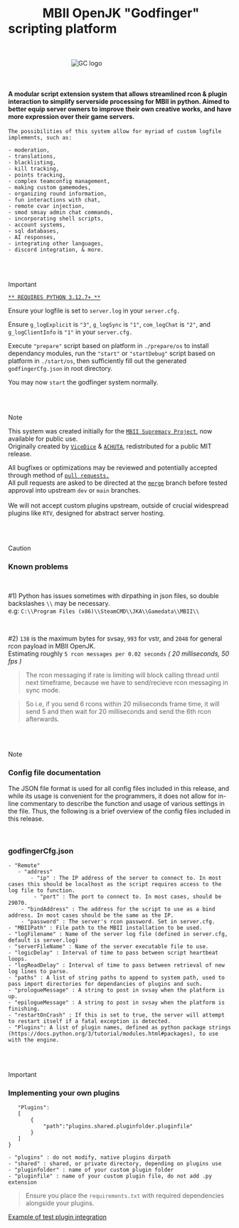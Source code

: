 # ㅤㅤㅤMBII OpenJK "Godfinger" scripting platform

</br>

ㅤㅤㅤㅤㅤㅤㅤㅤㅤㅤㅤ![GC logo](https://github.com/MBII-Galactic-Conquest/godfinger/blob/main/gc.png)

</br>

#### A modular script extension system that allows streamlined rcon &amp; plugin interaction to simplify serverside processing for MBII in python. Aimed to better equip server owners to improve their own creative works, and have more expression over their game servers.

```
The possibilities of this system allow for myriad of custom logfile implements, such as:

- moderation,
- translations,
- blacklisting,
- kill tracking,
- points tracking,
- complex teamconfig management,
- making custom gamemodes,
- organizing round information,
- fun interactions with chat,
- remote cvar injection,
- smod smsay admin chat commands,
- incorporating shell scripts,
- account systems,
- sql databases,
- AI responses,
- integrating other languages,
- discord integration, & more.
```

</br>

</br>

> [!IMPORTANT]
> [`** REQUIRES PYTHON 3.12.7+ **`](https://www.python.org/downloads/release/python-3127/)
> 
> Ensure your logfile is set to `server.log` in your `server.cfg.`
> 
> Ensure `g_logExplicit` is `"3"`, `g_logSync` is `"1"`, `com_logChat` is `"2"`, and `g_logClientInfo` is `"1"` in your `server.cfg.`
> 
> Execute `"prepare"` script based on platform in  `./prepare/os` to install dependancy modules, run the `"start"` or `"startDebug"` script based on platform in `./start/os`, then sufficiently fill out the generated `godfingerCfg.json` in root directory.
>
> You may now `start` the godfinger system normally.


</br>

</br>

> [!NOTE]
> This system was created initially for the [`MBII Supremacy Project`](https://community.moviebattles.org/threads/supremacy-release-tracker.10667/), now available for public use.</br>Originally created by [`ViceDice`](https://github.com/ViceDice) & [`ACHUTA`](https://github.com/mantlar), redistributed for a public MIT release.
>
> All bugfixes or optimizations may be reviewed and potentially accepted through method of [`pull requests.`](https://github.com/MBII-Galactic-Conquest/godfinger/pulls)</br>All pull requests are asked to be directed at the [`merge`](https://github.com/MBII-Galactic-Conquest/godfinger/tree/merge) branch before tested approval into upstream `dev` or `main` branches.</br></br>We will not accept custom plugins upstream, outside of crucial widespread plugins like `RTV`, designed for abstract server hosting.

</br>
</br>

> [!CAUTION]
> ### **Known problems**
>
> </br>
>
> #1) Python has issues sometimes with dirpathing in json files, so double backslashes `\\` may be necessary.</br>e.g: `C:\\Program Files (x86)\\SteamCMD\\JKA\\Gamedata\\MBII\\`
>
>
> </br>
>
> #2) `138` is the maximum bytes for svsay, `993` for vstr, and `2048` for general rcon payload in MBII OpenJK.</br>Estimating roughly `5 rcon messages per 0.02 seconds` *( 20 milliseconds, 50 fps )*
> 
> > The rcon messaging if rate is limiting will block calling thread until next timeframe, because we have to send/recieve rcon messaging in sync mode.
> 
> > So i.e, if you send 6 rcons within 20 miliseconds frame time, it will send 5 and then wait for 20 milliseconds and send the 6th rcon afterwards.
>

</br>

</br>

> [!NOTE]
> ### **Config file documentation**
>
> The JSON file format is used for all config files included in this release, and while its usage is convenient for the programmers, it does not allow for in-line commentary to describe the function and usage of various settings in the file. Thus, the following is a brief overview of the config files included in this release.
>
> </br>
>
> ### **godfingerCfg.json**
> ```
> - "Remote"
>    - "address"
>        - "ip" : The IP address of the server to connect to. In most cases this should be localhost as the script requires access to the log file to function.
>         - "port" : The port to connect to. In most cases, should be 29070.
>     - "bindAddress" : The address for the script to use as a bind address. In most cases should be the same as the IP.
>     - "password" : The server's rcon password. Set in server.cfg.
> - "MBIIPath" : File path to the MBII installation to be used.
> - "logFilename" : Name of the server log file (defined in server.cfg, default is server.log)
> - "serverFileName" : Name of the server executable file to use.
> - "logicDelay" : Interval of time to pass between script heartbeat loops.
> - "logReadDelay" : Interval of time to pass between retrieval of new log lines to parse.
> - "paths" : A list of string paths to append to system path, used to pass import directories for dependancies of plugins and such.
> - "prologueMessage" : A string to post in svsay when the platform is up.
> - "epilogueMessage" : A string to post in svsay when the platform is finishing.
> - "restartOnCrash" : If this is set to true, the server will attempt to restart itself if a fatal exception is detected.
> - "Plugins": A list of plugin names, defined as python package strings (https://docs.python.org/3/tutorial/modules.html#packages), to use with the engine.
> ```

</br>

</br>

> [!IMPORTANT]
> ### **Implementing your own plugins**
> ```
>    "Plugins":
>    [
>        {
>            "path":"plugins.shared.pluginfolder.pluginfile"
>        }
>    ]
>}
>
> - "plugins" : do not modify, native plugins dirpath
> - "shared" : shared, or private directory, depending on plugins use
> - "pluginfolder" : name of your custom plugin folder
> - "pluginfile" : name of your custom plugin file, do not add .py extension
> ```
>
> > Ensure you place the `requirements.txt` with required dependencies alongside your plugins.
>
> [Example of test plugin integration](https://github.com/MBII-Galactic-Conquest/godfinger/blob/main/plugins/shared/test/testPlugin.py)
